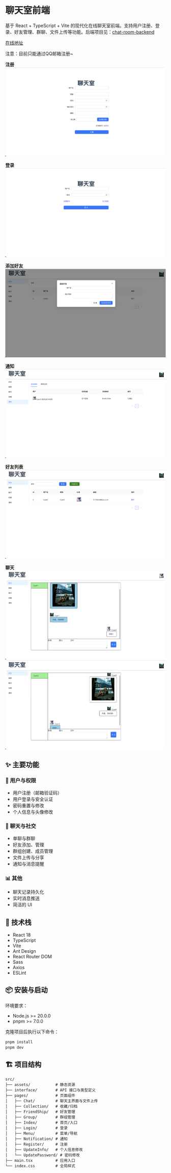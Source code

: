 # 聊天室前端

基于 React + TypeScript + Vite 的现代化在线聊天室前端。支持用户注册、登录、好友管理、群聊、文件上传等功能。后端项目见：[chat-room-backend](https://github.com/cyan0714/chat-room-backend)

[在线地址](http://117.72.160.93/login)

注意：目前只能通过QQ邮箱注册~

**注册**
![registration](./public/registration.png)

**登录**
![login](./public/login.png)

**添加好友**
![add-friend](./public/add-friend.png)

**通知**
![notification](./public/notification.png)

**好友列表**
![friend-list](./public/friend-list.png)

**聊天**
![single-chat](./public/single-chat.png)
![single-chat2](./public/single-chat2.png)

## ✨ 主要功能

### 👤 用户与权限
- 用户注册（邮箱验证码）
- 用户登录与安全认证
- 密码重置与修改
- 个人信息与头像修改

### 💬 聊天与社交
- 单聊与群聊
- 好友添加、管理
- 群组创建、成员管理
- 文件上传与分享
- 通知与消息提醒

### 📊 其他
- 聊天记录持久化
- 实时消息推送
- 简洁的 UI

## 🚀 技术栈
- React 18
- TypeScript
- Vite
- Ant Design
- React Router DOM
- Sass
- Axios
- ESLint

## 📦 安装与启动
环境要求：
- Node.js >= 20.0.0
- pnpm >= 7.0.0

克隆项目后执行以下命令：
```bash
pnpm install
pnpm dev
```

## 🏗️ 项目结构

```
src/
├── assets/           # 静态资源
├── interface/        # API 接口与类型定义
├── pages/            # 页面组件
│   ├── Chat/         # 聊天主界面与文件上传
│   ├── Collection/   # 收藏/归档
│   ├── FriendShip/   # 好友管理
│   ├── Group/        # 群组管理
│   ├── Index/        # 首页/入口
│   ├── Login/        # 登录
│   ├── Menu/         # 菜单/导航
│   ├── Notification/ # 通知
│   ├── Register/     # 注册
│   ├── UpdateInfo/   # 个人信息修改
│   └── UpdatePassword/ # 密码修改
├── main.tsx          # 应用入口
└── index.css         # 全局样式
```


